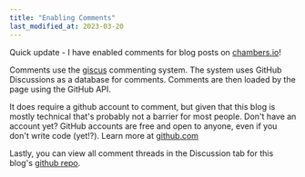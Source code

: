 ```yaml
---
title: "Enabling Comments"
last_modified_at: 2023-03-20
---
```


Quick update - I have enabled comments for blog posts on [chambers.io]!

Comments use the [giscus] commenting system.
The system uses GitHub Discussions as a database for comments.
Comments are then loaded by the page using the GitHub API.

It does require a github account to comment, but given that this blog is mostly technical that's probably not a barrier for most people.
Don't have an account yet? GitHub accounts are free and open to anyone, even if you don't write code (yet!?).
Learn more at [github.com]

Lastly, you can view all comment threads in the Discussion tab for this blog's [github repo].

[chambers.io]: https://chambers.io
[giscus]: https://giscus.app/
[github.com]: http://github.com/
[github repo]: https://github.com/dcchambers/dcchambers.github.io/discussions/categories/blog-comments